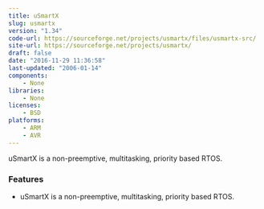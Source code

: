 ```yaml
---
title: uSmartX
slug: usmartx
version: "1.34"
code-url: https://sourceforge.net/projects/usmartx/files/usmartx-src/
site-url: https://sourceforge.net/projects/usmartx/
draft: false
date: "2016-11-29 11:36:58"
last-updated: "2006-01-14"
components:
    - None
libraries:
    - None
licenses:
    - BSD
platforms:
    - ARM
    - AVR
---
```



uSmartX is a non-preemptive, multitasking, priority based RTOS.

<!--more-->

### Features
- uSmartX is a non-preemptive, multitasking, priority based RTOS.


